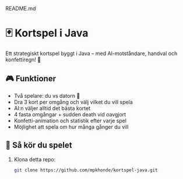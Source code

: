 README.md
# 🃏 Kortspel i Java

Ett strategiskt kortspel byggt i Java – med AI-motståndare, handval och konfettiregn! 🎉

## 🎮 Funktioner

- Två spelare: du vs datorn 🤖  
- Dra 3 kort per omgång och välj vilket du vill spela  
- AI:n väljer alltid det bästa kortet  
- 4 fasta omgångar + sudden death vid oavgjort  
- Konfetti-animation och statistik efter varje spel  
- Möjlighet att spela om hur många gånger du vill

## 🚀 Så kör du spelet

1. Klona detta repo:
   ```bash
   git clone https://github.com/mpkhonde/kortspel-java.git
